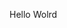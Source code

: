 Hello Wolrd






















































































































































































































































































































































































































































































































































































































































































































































































































































































































































































































































































































































































































































































































































































































































































































































































































































































































































































































































































































































































































































































































































































































































































































































































































































































































































































































































































































































































































































































































































































































































































































































































































































































































































































































































































































































































































































































































































































































































































































































































































































































































































































































































































































































































































































































































































































































































































































































































































































































































































































































































































































































































































































































































































































































































































































